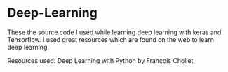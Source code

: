# Deep-Learning

These the source code I used while learning deep learning with keras and Tensorflow. 
I used great resources which are found on the web to learn deep learning.


Resources used:
 Deep Learning with Python by François Chollet,
 
